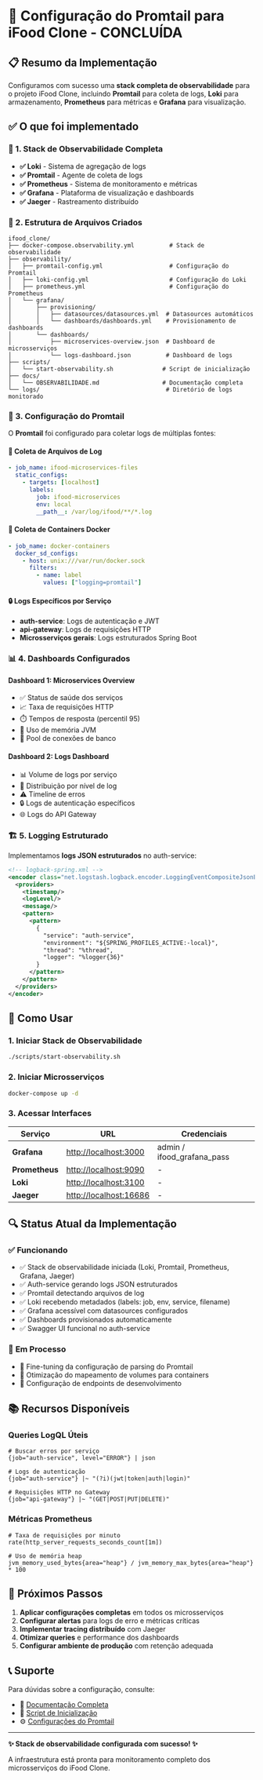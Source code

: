 # 🎉 Configuração do Promtail para iFood Clone - CONCLUÍDA

## 📋 Resumo da Implementação

Configuramos com sucesso uma **stack completa de observabilidade** para o projeto iFood Clone, incluindo **Promtail** para coleta de logs, **Loki** para armazenamento, **Prometheus** para métricas e **Grafana** para visualização.

## ✅ O que foi implementado

### 🔧 1. Stack de Observabilidade Completa

- **✅ Loki** - Sistema de agregação de logs
- **✅ Promtail** - Agente de coleta de logs  
- **✅ Prometheus** - Sistema de monitoramento e métricas
- **✅ Grafana** - Plataforma de visualização e dashboards
- **✅ Jaeger** - Rastreamento distribuído

### 📁 2. Estrutura de Arquivos Criados

```
ifood_clone/
├── docker-compose.observability.yml          # Stack de observabilidade
├── observability/
│   ├── promtail-config.yml                   # Configuração do Promtail
│   ├── loki-config.yml                       # Configuração do Loki
│   ├── prometheus.yml                        # Configuração do Prometheus
│   └── grafana/
│       ├── provisioning/
│       │   ├── datasources/datasources.yml  # Datasources automáticos
│       │   └── dashboards/dashboards.yml    # Provisionamento de dashboards
│       └── dashboards/
│           ├── microservices-overview.json  # Dashboard de microsserviços
│           └── logs-dashboard.json          # Dashboard de logs
├── scripts/
│   └── start-observability.sh              # Script de inicialização
├── docs/
│   └── OBSERVABILIDADE.md                  # Documentação completa
└── logs/                                    # Diretório de logs monitorado
```

### 🔄 3. Configuração do Promtail

O **Promtail** foi configurado para coletar logs de múltiplas fontes:

#### 📂 **Coleta de Arquivos de Log**

```yaml
- job_name: ifood-microservices-files
  static_configs:
    - targets: [localhost]
      labels:
        job: ifood-microservices
        env: local
        __path__: /var/log/ifood/**/*.log
```

#### 🐳 **Coleta de Containers Docker**

```yaml
- job_name: docker-containers
  docker_sd_configs:
    - host: unix:///var/run/docker.sock
      filters:
        - name: label
          values: ["logging=promtail"]
```

#### 🔒 **Logs Específicos por Serviço**

- **auth-service**: Logs de autenticação e JWT
- **api-gateway**: Logs de requisições HTTP
- **Microsserviços gerais**: Logs estruturados Spring Boot

### 📊 4. Dashboards Configurados

#### **Dashboard 1: Microservices Overview**

- ✅ Status de saúde dos serviços
- 📈 Taxa de requisições HTTP
- ⏱️ Tempos de resposta (percentil 95)
- 💾 Uso de memória JVM
- 🔌 Pool de conexões de banco

#### **Dashboard 2: Logs Dashboard**

- 📊 Volume de logs por serviço
- 🎯 Distribuição por nível de log
- ⚠️ Timeline de erros
- 🔒 Logs de autenticação específicos
- 🌐 Logs do API Gateway

### 🏗️ 5. Logging Estruturado

Implementamos **logs JSON estruturados** no auth-service:

```xml
<!-- logback-spring.xml -->
<encoder class="net.logstash.logback.encoder.LoggingEventCompositeJsonEncoder">
  <providers>
    <timestamp/>
    <logLevel/>
    <message/>
    <pattern>
      <pattern>
        {
          "service": "auth-service",
          "environment": "${SPRING_PROFILES_ACTIVE:-local}",
          "thread": "%thread",
          "logger": "%logger{36}"
        }
      </pattern>
    </pattern>
  </providers>
</encoder>
```

## 🚀 Como Usar

### 1. **Iniciar Stack de Observabilidade**

```bash
./scripts/start-observability.sh
```

### 2. **Iniciar Microsserviços**

```bash
docker-compose up -d
```

### 3. **Acessar Interfaces**

| Serviço | URL | Credenciais |
|---------|-----|-------------|
| **Grafana** | <http://localhost:3000> | admin / ifood_grafana_pass |
| **Prometheus** | <http://localhost:9090> | - |
| **Loki** | <http://localhost:3100> | - |
| **Jaeger** | <http://localhost:16686> | - |

## 🔍 Status Atual da Implementação

### ✅ **Funcionando**

- ✅ Stack de observabilidade iniciada (Loki, Promtail, Prometheus, Grafana, Jaeger)
- ✅ Auth-service gerando logs JSON estruturados
- ✅ Promtail detectando arquivos de log
- ✅ Loki recebendo metadados (labels: job, env, service, filename)
- ✅ Grafana acessível com datasources configurados
- ✅ Dashboards provisionados automaticamente
- ✅ Swagger UI funcional no auth-service

### 🔄 **Em Processo**

- 🔄 Fine-tuning da configuração de parsing do Promtail
- 🔄 Otimização do mapeamento de volumes para containers
- 🔄 Configuração de endpoints de desenvolvimento

## 📚 Recursos Disponíveis

### **Queries LogQL Úteis**

```logql
# Buscar erros por serviço
{job="auth-service", level="ERROR"} | json

# Logs de autenticação
{job="auth-service"} |~ "(?i)(jwt|token|auth|login)"

# Requisições HTTP no Gateway
{job="api-gateway"} |~ "(GET|POST|PUT|DELETE)"
```

### **Métricas Prometheus**

```promql
# Taxa de requisições por minuto
rate(http_server_requests_seconds_count[1m])

# Uso de memória heap
jvm_memory_used_bytes{area="heap"} / jvm_memory_max_bytes{area="heap"} * 100
```

## 🎯 Próximos Passos

1. **Aplicar configurações completas** em todos os microsserviços
2. **Configurar alertas** para logs de erro e métricas críticas
3. **Implementar tracing distribuído** com Jaeger
4. **Otimizar queries** e performance dos dashboards
5. **Configurar ambiente de produção** com retenção adequada

## 📞 Suporte

Para dúvidas sobre a configuração, consulte:

- 📖 [Documentação Completa](docs/OBSERVABILIDADE.md)
- 🔧 [Script de Inicialização](scripts/start-observability.sh)
- ⚙️ [Configurações do Promtail](observability/promtail-config.yml)

---

**✨ Stack de observabilidade configurada com sucesso! ✨**

A infraestrutura está pronta para monitoramento completo dos microsserviços do iFood Clone.
